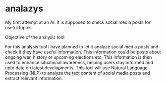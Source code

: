 # analazys
My first attempt at an AI. It is supposed to check social media posts for useful topics.

Objective of the analysis tool

For this analysis tool i have planned to let it analyze social media posts and check if they have useful information.
This information could be posts about ongoing war, history or upcoming elections etc.
This information is then used to enhance situational awareness, helping users stay informed and upto date on latest developments.
This tool will use Natural Language Processing (NLP) to analyze the text content of social media posts and extract relevant information.

